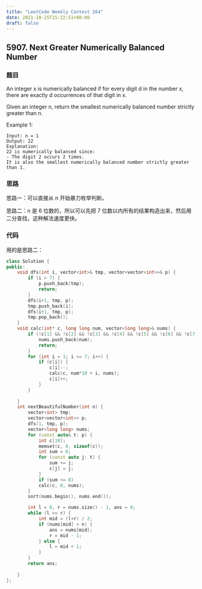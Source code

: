 ```yaml
---
title: "LeetCode Weekly Contest 264"
date: 2021-10-25T15:22:51+08:00
draft: false
---
```


## 5907. Next Greater Numerically Balanced Number

### 题目

An integer x is numerically balanced if for every digit d in the number x, there are exactly d occurrences of that digit in x.

Given an integer n, return the smallest numerically balanced number strictly greater than n.

Example 1:

```text
Input: n = 1
Output: 22
Explanation: 
22 is numerically balanced since:
- The digit 2 occurs 2 times. 
It is also the smallest numerically balanced number strictly greater than 1.
```

### 思路

思路一：可以直接从 n 开始暴力枚举判断。

思路二：n 是 6 位数的，所以可以先把 7 位数以内所有的结果构造出来，然后用二分查找，这种解法速度更快。

### 代码

用的是思路二：

```cpp
class Solution {
public:
    void dfs(int i, vector<int>& tmp, vector<vector<int>>& p) {
        if (i > 7) {
            p.push_back(tmp);
            return;
        }
        dfs(i+1, tmp, p);
        tmp.push_back(i);
        dfs(i+1, tmp, p);
        tmp.pop_back();
    }
    void calc(int* c, long long num, vector<long long>& nums) {
        if (!c[1] && !c[2] && !c[3] && !c[4] && !c[5] && !c[6] && !c[7]) {
            nums.push_back(num);
            return;
        }
        for (int i = 1; i <= 7; i++) {
            if (c[i]) {
                c[i]--;
                calc(c, num*10 + i, nums);
                c[i]++;
            }
        }
        
    }
    int nextBeautifulNumber(int n) {
        vector<int> tmp;
        vector<vector<int>> p;
        dfs(1, tmp, p);
        vector<long long> nums;
        for (const auto& t: p) {
            int c[10];
            memset(c, 0, sizeof(c));
            int sum = 0;
            for (const auto j: t) {
                sum += j;
                c[j] = j;
            }
            if (sum <= 8)
            calc(c, 0, nums);
        }
        sort(nums.begin(), nums.end());

        int l = 0, r = nums.size() - 1, ans = 0;
        while (l <= r) {
            int mid = (l+r) / 2;
            if (nums[mid] > n) {
                ans = nums[mid];
                r = mid - 1;
            } else {
                l = mid + 1;
            }
        }
        return ans;
        
    }
};
```
